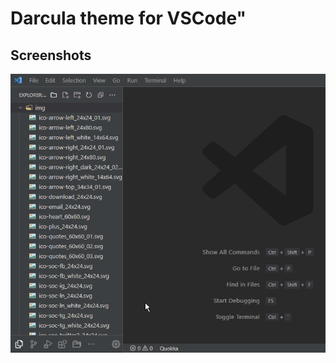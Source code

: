# Darcula theme for VSCode"

## Screenshots

![Screenshot](https://raw.githubusercontent.com/smatDnepr/SVG-Sprite-Generator/master/images/capture-generator-v2.gif)
